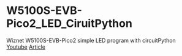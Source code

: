 # W5100S-EVB-Pico2_LED_CiruitPython
Wiznet W5100S-EVB-Pico2 simple LED program with circuitPython\
[Youtube]()
[Article]()
